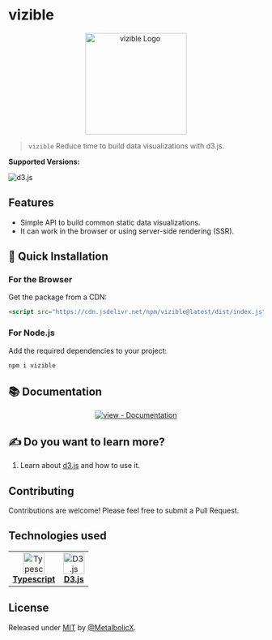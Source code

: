 # vizible

<div align="center">
  <img src="./images/logo.png" alt="vizible Logo" width="200" height="200" />
</div>

> `vizible` Reduce time to build data visualizations with d3.js.

**Supported Versions:**

![d3.js](https://img.shields.io/badge/d3.js->=7.x.x-blue)

## Features

- Simple API to build common static data visualizations.
- It can work in the browser or using server-side rendering (SSR).

## 🚀 Quick Installation

### For the Browser

Get the package from a CDN:

```html
<script src="https://cdn.jsdelivr.net/npm/vizible@latest/dist/index.js"></script>
```

### For Node.js

Add the required dependencies to your project:

```sh
npm i vizible
```

## 📚 Documentation

<div align="center">

  [![view - Documentation](https://img.shields.io/badge/view-Documentation-blue?style=for-the-badge)](https://metalbolicx.github.io/vizible/)

</div>

## ✍ Do you want to learn more?

 1. Learn about [d3.js](https://d3js.org/) and how to use it.

## Contributing

Contributions are welcome! Please feel free to submit a Pull Request.

## Technologies used

<table style="border: none;">
  <tr>
    <td align="center">
      <a href="https://www.typescriptlang.org/" target="_blank">
        <img src="https://upload.wikimedia.org/wikipedia/commons/4/4c/Typescript_logo_2020.svg" alt="Typescript" width="42" height="42" /><br/>
        <b>Typescript</b><br/>
      </a>
    </td>
    <td align="center">
      <a href="https://d3js.org/" target="_blank">
        <img src="https://upload.wikimedia.org/wikipedia/commons/1/15/Logo_D3.svg" alt="D3.js" width="42" height="42" /><br/>
        <b>D3.js</b><br/>
      </a>
    </td>
  </tr>
</table>

## License

Released under [MIT](/LICENSE) by [@MetalbolicX](https://github.com/MetalbolicX).
